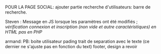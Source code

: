 POUR LA PAGE SOCIAL: ajouter partie recherche d'utilisateurs: barre de recherche.



Steven : Message en JS lorsque les paramètres ont été modifiés ;
*vérification connexion et inscription (non vide et autre caractéristiques) en HTML pas en PHP*

armand: 
    PB:
    boite utilisateur pading trait de separation avec le texte (ce dernier ne s'ajuste pas en fonction du text)
    footer, design a revoir


